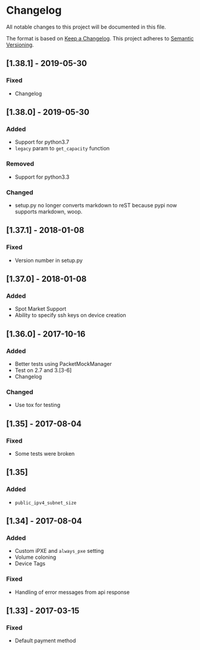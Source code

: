 # Changelog
All notable changes to this project will be documented in this file.

The format is based on [Keep a Changelog](http://keepachangelog.com/en/1.0.0/).
This project adheres to [Semantic Versioning](http://semver.org/spec/v2.0.0.html).

## [1.38.1] - 2019-05-30
### Fixed
- Changelog

## [1.38.0] - 2019-05-30
### Added
- Support for python3.7
- `legacy` param to `get_capacity` function
### Removed
- Support for python3.3
### Changed
- setup.py no longer converts markdown to reST because pypi now supports markdown, woop.

## [1.37.1] - 2018-01-08
### Fixed
- Version number in setup.py

## [1.37.0] - 2018-01-08
### Added
- Spot Market Support
- Ability to specify ssh keys on device creation

## [1.36.0] - 2017-10-16
### Added
- Better tests using PacketMockManager
- Test on 2.7 and 3.[3-6]
- Changelog

### Changed
- Use tox for testing

## [1.35] - 2017-08-04
### Fixed
- Some tests were broken

## [1.35]
### Added
- `public_ipv4_subnet_size`

## [1.34] - 2017-08-04
### Added
- Custom iPXE and `always_pxe` setting
- Volume coloning
- Device Tags

### Fixed
- Handling of error messages from api response

## [1.33] - 2017-03-15
### Fixed
- Default payment method
